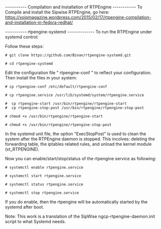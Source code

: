 
----------- Compilation and Installation of RTPEngine ------------
To Compile and install the Sipwise RTPEngine, go here: https://voipmagazine.wordpress.com/2015/02/17/rtpengine-compilation-and-installation-in-fedora-redhat/

 ----------- rtpengine-systemd -------------- 
To run the RTPEngine under systemd control:

Follow these steps:

	# git clone https://github.com/Binan/rtpengine-systemd.git

	# cd rtpengine-systemd

Edit the configuration file " rtpengine-conf " to reflect your configuration. Then install the files in your system:

	# cp rtpengine-conf /etc/default/rtpengine-conf

	# cp rtpengine.service /usr/lib/systemd/system/rtpengine.service

	#  cp rtpengine-start /usr/bin/rtpengine/rtpengine-start
	#  cp rtpengine-stop-post /usr/bin/rtpengine/rtpengine-stop-post

	# chmod +x /usr/bin/rtpengine/rtpengine-start

	# chmod +x /usr/bin/rtpengine/rtpengine-stop-post

In the systemd unit file, the option "ExecStopPost" is used to clean the system after the RTPEngine daemon is stopped. This incolves: deleting the forwarding table, the iptables related rules, and unload the kernel module (xt_RTPENGINE).

Now you can enable/start/stop/status of the rtpengine service as following:

	# systemctl enable rtpengine.service

	# systemctl start rtpengine.service

	# systemctl status rtpengine.service

	# systemctl stop rtpengine.service

If you do enable, then the rtpengine will be automatically started by the systemd after boot.   

Note: This work is a translation of the SipWise ngcp-rtpengine-daemon.init script to what Systemd needs.

